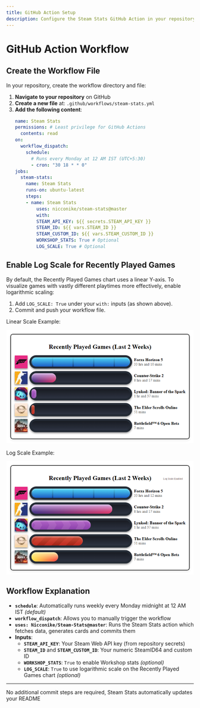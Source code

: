 ```yaml
---
title: GitHub Action Setup
description: Configure the Steam Stats GitHub Action in your repository
---
```


# GitHub Action Workflow

## Create the Workflow File

In your repository, create the workflow directory and file:

1. **Navigate to your repository** on GitHub
2. **Create a new file** at: `.github/workflows/steam-stats.yml`
3. **Add the following content**:
    ```yml
    name: Steam Stats
    permissions: # Least privilege for GitHub Actions
      contents: read
    on:
      workflow_dispatch:
        schedule:
          # Runs every Monday at 12 AM IST (UTC+5:30)
          - cron: "30 18 * * 0"
    jobs:
      steam-stats:
        name: Steam Stats
        runs-on: ubuntu-latest
        steps:
        - name: Steam Stats
            uses: nicconike/steam-stats@master
            with:
            STEAM_API_KEY: ${{ secrets.STEAM_API_KEY }}
            STEAM_ID: ${{ vars.STEAM_ID }}
            STEAM_CUSTOM_ID: ${{ vars.STEAM_CUSTOM_ID }}
            WORKSHOP_STATS: True # Optional
            LOG_SCALE: True # Optional
    ```

## Enable Log Scale for Recently Played Games

By default, the Recently Played Games chart uses a linear Y-axis. To visualize games with vastly different playtimes more effectively, enable logarithmic scaling:

1. Add `LOG_SCALE: True` under your `with:` inputs (as shown above).
2. Commit and push your workflow file.

Linear Scale Example:

![Linear Scale Example](../assets/recently_played_games(linear).png)

Log Scale Example:

![Log Scale Example](../assets/recently_played_games(log).png)

## Workflow Explanation

- **`schedule`**: Automatically runs weekly every Monday midnight at 12 AM IST *(default)*
- **`workflow_dispatch`**: Allows you to manually trigger the workflow
- **`uses: Nicconike/Steam-Stats@master`**: Runs the Steam Stats action which fetches data, generates cards and commits them
- **Inputs**:
    - **`STEAM_API_KEY`**: Your Steam Web API key (from repository secrets)
    - **`STEAM_ID`** and **`STEAM_CUSTOM_ID`**: Your numeric SteamID64 and custom ID
    - **`WORKSHOP_STATS`**: `True` to enable Workshop stats *(optional)*
    - **`LOG_SCALE`**: `True` to use logarithmic scale on the Recently Played Games chart *(optional)*
---

No additional commit steps are required, Steam Stats automatically updates your README
